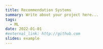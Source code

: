 ```yaml
---
title: Recommendation Systems
summary: Write about your project here...
tags:
  - ML
date: 2022-01-01
#external_link: http://github.com
slides: example
---
```

